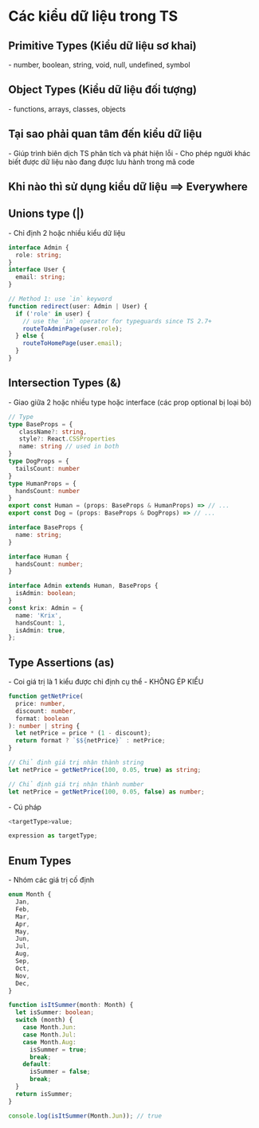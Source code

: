 # Các kiểu dữ liệu trong TS

## Primitive Types (Kiểu dữ liệu sơ khai)

\- number, boolean, string, void, null, undefined, symbol

## Object Types (Kiểu dữ liệu đối tượng)

\- functions, arrays, classes, objects

## Tại sao phải quan tâm đến kiểu dữ liệu

\- Giúp trình biên dịch TS phân tích và phát hiện lỗi
\- Cho phép người khác biết được dữ liệu nào đang được lưu hành trong mã code

## Khi nào thì sử dụng kiểu dữ liệu ==> Everywhere

## Unions type (|)

\- Chỉ định 2 hoặc nhiều kiểu dữ liệu

```ts
interface Admin {
  role: string;
}
interface User {
  email: string;
}

// Method 1: use `in` keyword
function redirect(user: Admin | User) {
  if ('role' in user) {
    // use the `in` operator for typeguards since TS 2.7+
    routeToAdminPage(user.role);
  } else {
    routeToHomePage(user.email);
  }
}
```

## Intersection Types (&)

\- Giao giữa 2 hoặc nhiều type hoặc interface (các prop optional bị loại bỏ)

```ts
// Type
type BaseProps = {
   className?: string,
   style?: React.CSSProperties
   name: string // used in both
}
type DogProps = {
  tailsCount: number
}
type HumanProps = {
  handsCount: number
}
export const Human = (props: BaseProps & HumanProps) => // ...
export const Dog = (props: BaseProps & DogProps) => // ...
```

```ts
interface BaseProps {
  name: string;
}

interface Human {
  handsCount: number;
}

interface Admin extends Human, BaseProps {
  isAdmin: boolean;
}
const krix: Admin = {
  name: 'Krix',
  handsCount: 1,
  isAdmin: true,
};
```

## Type Assertions (as)

\- Coi giá trị là 1 kiểu được chỉ định cụ thể - KHÔNG ÉP KIỂU

```ts
function getNetPrice(
  price: number,
  discount: number,
  format: boolean
): number | string {
  let netPrice = price * (1 - discount);
  return format ? `$${netPrice}` : netPrice;
}

// Chỉ định giá trị nhận thành string
let netPrice = getNetPrice(100, 0.05, true) as string;

// Chỉ định giá trị nhận thành number
let netPrice = getNetPrice(100, 0.05, false) as number;
```

\- Cú pháp

```ts
<targetType>value;

expression as targetType;
```

## Enum Types

\- Nhóm các giá trị cố định

```ts
enum Month {
  Jan,
  Feb,
  Mar,
  Apr,
  May,
  Jun,
  Jul,
  Aug,
  Sep,
  Oct,
  Nov,
  Dec,
}

function isItSummer(month: Month) {
  let isSummer: boolean;
  switch (month) {
    case Month.Jun:
    case Month.Jul:
    case Month.Aug:
      isSummer = true;
      break;
    default:
      isSummer = false;
      break;
  }
  return isSummer;
}

console.log(isItSummer(Month.Jun)); // true
```
